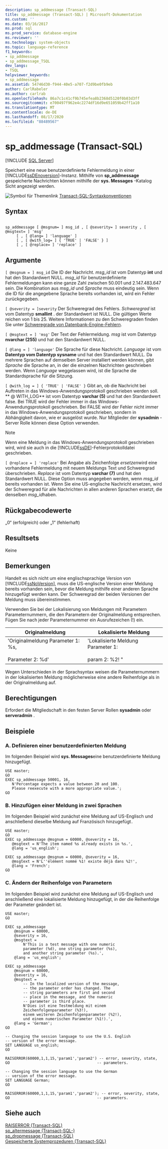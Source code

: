 ```yaml
---
description: sp_addmessage (Transact-SQL)
title: sp_addmessage (Transact-SQL) | Microsoft-Dokumentation
ms.custom: ''
ms.date: 03/16/2017
ms.prod: sql
ms.prod_service: database-engine
ms.reviewer: ''
ms.technology: system-objects
ms.topic: language-reference
f1_keywords:
- sp_addmessage
- sp_addmessage_TSQL
dev_langs:
- TSQL
helpviewer_keywords:
- sp_addmessage
ms.assetid: 54746d30-f944-40e5-a707-f2d9be0fb9eb
author: CarlRabeler
ms.author: carlrab
ms.openlocfilehash: 86a7c1c41cf9b745efea8b2368d5120f0b03d3ff
ms.sourcegitcommit: e700497f962e4c2274df16d9e651059b42ff1a10
ms.translationtype: MT
ms.contentlocale: de-DE
ms.lasthandoff: 08/17/2020
ms.locfileid: "88489567"
---
```

# <a name="sp_addmessage-transact-sql"></a>sp_addmessage (Transact-SQL)
[!INCLUDE [SQL Server](../../includes/applies-to-version/sqlserver.md)]

  Speichert eine neue benutzerdefinierte Fehlermeldung in einer [!INCLUDE[ssDEnoversion](../../includes/ssdenoversion-md.md)]-Instanz. Mithilfe von **sp_addmessage** gespeicherte Nachrichten können mithilfe der **sys. Messages** -Katalog Sicht angezeigt werden.  
  
 ![Symbol für Themenlink](../../database-engine/configure-windows/media/topic-link.gif "Symbol für Themenlink") [Transact-SQL-Syntaxkonventionen](../../t-sql/language-elements/transact-sql-syntax-conventions-transact-sql.md)  
  
## <a name="syntax"></a>Syntax  
  
```  
  
sp_addmessage [ @msgnum= ] msg_id , [ @severity= ] severity , [ @msgtext= ] 'msg'   
     [ , [ @lang= ] 'language' ]   
     [ , [ @with_log= ] { 'TRUE' | 'FALSE' } ]   
     [ , [ @replace= ] 'replace' ]   
```  
  
## <a name="arguments"></a>Argumente  
`[ @msgnum = ] msg_id` Die ID der Nachricht. *msg_id* ist vom Datentyp **int** und hat den Standardwert NULL. *msg_id* für benutzerdefinierte Fehlermeldungen kann eine ganze Zahl zwischen 50.001 und 2.147.483.647 sein. Die Kombination aus *msg_id* und *Sprache* muss eindeutig sein. Wenn die ID für die angegebene Sprache bereits vorhanden ist, wird ein Fehler zurückgegeben.  
  
`[ @severity = ]severity` Der Schweregrad des Fehlers. *Schweregrad* ist vom Datentyp **smallint** . der Standardwert ist NULL. Die gültigen Werte reichen von 1 bis 25. Weitere Informationen zu den Schweregraden finden Sie unter [Schweregrade von Datenbank-Engine-Fehlern](../../relational-databases/errors-events/database-engine-error-severities.md).  
  
`[ @msgtext = ] 'msg'` Der Text der Fehlermeldung. *msg* ist vom Datentyp **nvarchar (255)** und hat den Standardwert NULL.  
  
`[ @lang = ] 'language'` Die Sprache für diese Nachricht. *Language* ist vom **Datentyp vom Datentyp sysname** und hat den Standardwert NULL. Da mehrere Sprachen auf demselben Server installiert werden können, gibt *Sprache* die Sprache an, in der die einzelnen Nachrichten geschrieben werden. Wenn *Language* weggelassen wird, ist die Sprache die Standardsprache für die Sitzung.  
  
`[ @with_log = ] { 'TRUE' | 'FALSE' }` Gibt an, ob die Nachricht bei Auftreten in das Windows-Anwendungsprotokoll geschrieben werden soll. ** \@ WITH_LOG** ist vom Datentyp **varchar (5)** und hat den Standardwert false. Bei TRUE wird der Fehler immer in das Windows-Anwendungsprotokoll geschrieben. Bei FALSE wird der Fehler nicht immer in das Windows-Anwendungsprotokoll geschrieben, sondern in Abhängigkeit davon, wie er ausgelöst wurde. Nur Mitglieder der **sysadmin** -Server Rolle können diese Option verwenden.  
  
> [!NOTE]  
>  Wenn eine Meldung in das Windows-Anwendungsprotokoll geschrieben wird, wird sie auch in die [!INCLUDE[ssDE](../../includes/ssde-md.md)]-Fehlerprotokolldatei geschrieben.  
  
`[ @replace = ] 'replace'` Bei Angabe als Zeichenfolge *ersetzen*wird eine vorhandene Fehlermeldung mit neuem Meldungs Text und Schweregrad überschrieben. *Replace* ist vom Datentyp **varchar (7)** und hat den Standardwert NULL. Diese Option muss angegeben werden, wenn *msg_id* bereits vorhanden ist. Wenn Sie eine US-englische Nachricht ersetzen, wird der Schweregrad für alle Nachrichten in allen anderen Sprachen ersetzt, die denselben *msg_id*haben.  
  
## <a name="return-code-values"></a>Rückgabecodewerte  
 „0“ (erfolgreich) oder „1“ (fehlerhaft)  
  
## <a name="result-sets"></a>Resultsets  
 Keine  
  
## <a name="remarks"></a>Bemerkungen  
 Handelt es sich nicht um eine englischsprachige Version von [!INCLUDE[ssNoVersion](../../includes/ssnoversion-md.md)], muss die US-englische Version einer Meldung bereits vorhanden sein, bevor die Meldung mithilfe einer anderen Sprache hinzugefügt werden kann. Der Schweregrad der beiden Versionen der Meldung muss übereinstimmen.  
  
 Verwenden Sie bei der Lokalisierung von Meldungen mit Parametern Parameternummern, die den Parametern der Originalmeldung entsprechen. Fügen Sie nach jeder Parameternummer ein Ausrufezeichen (!) ein.  
  
|Originalmeldung|Lokalisierte Meldung|  
|----------------------|-----------------------|  
|'Originalmeldung Parameter 1: %s,<br /><br /> Parameter 2: %d'|'Lokalisierte Meldung Parameter 1:<br /><br /> param 2: %2! "|  
  
 Wegen Unterschieden in der Sprachsyntax weisen die Parameternummern in der lokalisierten Meldung möglicherweise eine andere Reihenfolge als in der Originalmeldung auf.  
  
## <a name="permissions"></a>Berechtigungen  
Erfordert die Mitgliedschaft in den festen Server Rollen **sysadmin** oder **serveradmin** .  
  
## <a name="examples"></a>Beispiele  
  
### <a name="a-defining-a-custom-message"></a>A. Definieren einer benutzerdefinierten Meldung  
 Im folgenden Beispiel wird **sys. Messages**eine benutzerdefinierte Meldung hinzugefügt.  
  
```  
USE master;  
GO  
EXEC sp_addmessage 50001, 16,   
   N'Percentage expects a value between 20 and 100.   
   Please reexecute with a more appropriate value.';  
GO  
```  
  
### <a name="b-adding-a-message-in-two-languages"></a>B. Hinzufügen einer Meldung in zwei Sprachen  
 Im folgenden Beispiel wird zunächst eine Meldung auf US-Englisch und anschließend dieselbe Meldung auf Französisch hinzugefügt`.`  
  
```  
USE master;  
GO  
EXEC sp_addmessage @msgnum = 60000, @severity = 16,   
   @msgtext = N'The item named %s already exists in %s.',   
   @lang = 'us_english';  
  
EXEC sp_addmessage @msgnum = 60000, @severity = 16,   
   @msgtext = N'L''élément nommé %1! existe déjà dans %2!',   
   @lang = 'French';  
GO  
```  
  
### <a name="c-changing-the-order-of-parameters"></a>C. Ändern der Reihenfolge von Parametern  
 Im folgenden Beispiel wird zunächst eine Meldung auf US-Englisch und anschließend eine lokalisierte Meldung hinzugefügt, in der die Reihenfolge der Parameter geändert ist.  
  
```  
USE master;  
GO  
  
EXEC sp_addmessage   
    @msgnum = 60000,   
    @severity = 16,  
    @msgtext =   
        N'This is a test message with one numeric  
        parameter (%d), one string parameter (%s),   
        and another string parameter (%s).',  
    @lang = 'us_english';  
  
EXEC sp_addmessage   
    @msgnum = 60000,   
    @severity = 16,  
    @msgtext =   
        -- In the localized version of the message,  
        -- the parameter order has changed. The   
        -- string parameters are first and second  
        -- place in the message, and the numeric   
        -- parameter is third place.  
        N'Dies ist eine Testmeldung mit einem   
        Zeichenfolgenparameter (%3!),  
        einem weiteren Zeichenfolgenparameter (%2!),   
        und einem numerischen Parameter (%1!).',  
    @lang = 'German';  
GO    
  
-- Changing the session language to use the U.S. English  
-- version of the error message.  
SET LANGUAGE us_english;  
GO  
  
RAISERROR(60000,1,1,15,'param1','param2') -- error, severity, state,  
GO                                       -- parameters.  
  
-- Changing the session language to use the German  
-- version of the error message.  
SET LANGUAGE German;  
GO  
  
RAISERROR(60000,1,1,15,'param1','param2'); -- error, severity, state,   
GO                                       -- parameters.  
```  
  
## <a name="see-also"></a>Siehe auch  
 [RAISERROR &#40;Transact-SQL&#41;](../../t-sql/language-elements/raiserror-transact-sql.md)   
 [sp_altermessage &#40;Transact-SQL-&#41;](../../relational-databases/system-stored-procedures/sp-altermessage-transact-sql.md)   
 [sp_dropmessage &#40;Transact-SQL&#41;](../../relational-databases/system-stored-procedures/sp-dropmessage-transact-sql.md)   
 [Gespeicherte Systemprozeduren &#40;Transact-SQL&#41;](../../relational-databases/system-stored-procedures/system-stored-procedures-transact-sql.md)  
  
  
